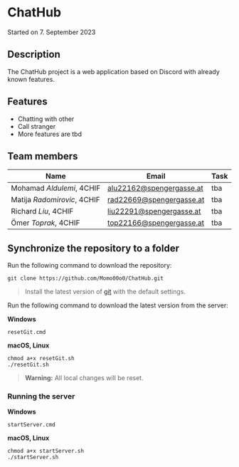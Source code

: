 # ChatHub

Started on 7. September 2023

## Description
The ChatHub project is a web application based on Discord with already known features.

## Features
* Chatting with other
* Call stranger
* More features are tbd

## Team members
| Name                        | Email                    | Task   | 
| --------------------------- | ------------------------ | ------ |
| Mohamad *Aldulemi*, 4CHIF   | alu22162@spengergasse.at | tba    |
| Matija *Radomirovic*, 4CHIF | rad22669@spengergasse.at | tba    |
| Richard *Liu*, 4CHIF        | liu22291@spengergasse.at | tba    |
| Ömer *Toprak*, 4CHIF        | top22166@spengergasse.at | tba    |

## Synchronize the repository to a folder
Run the following command to download the repository:
```
git clone https://github.com/Momo00o0/ChatHub.git
```
> Install the latest version of [git](https://git-scm.com/downloads) with the default settings.

Run the following command to download the latest version from the server: <br>

**Windows**
```
resetGit.cmd
```

**macOS, Linux**
```
chmod a+x resetGit.sh
./resetGit.sh
```
> **Warning:** All local changes will be reset.

### Running the server
**Windows**
```
startServer.cmd
```

**macOS, Linux**
```
chmod a+x startServer.sh
./startServer.sh
```
